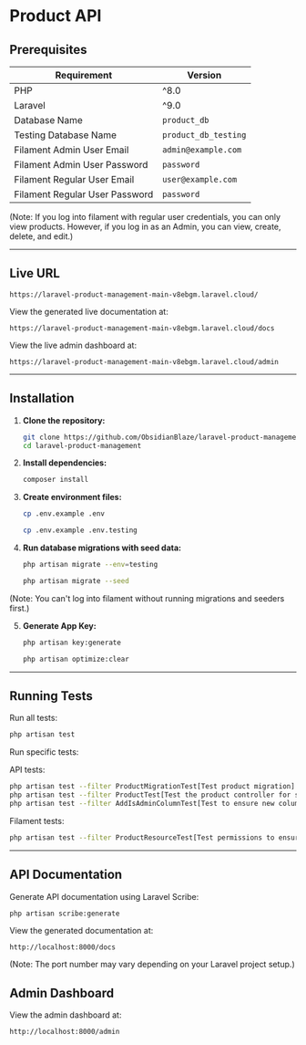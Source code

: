 # Product API

## Prerequisites

| Requirement       | Version |
|------------------|---------|
| PHP             | ^8.0    |
| Laravel         | ^9.0    |
| Database Name   | `product_db` |
| Testing Database Name | `product_db_testing` |
| Filament Admin User Email   | `admin@example.com` |
| Filament Admin User Password | `password` |
| Filament Regular User Email   | `user@example.com` |
| Filament Regular User Password | `password` |

(Note: If you log into filament with regular user credentials, you can only view products. However, if you log in as an
Admin, you can view, create, delete, and edit.)


---

## Live URL


```
https://laravel-product-management-main-v8ebgm.laravel.cloud/
```

View the generated live documentation at:

```
https://laravel-product-management-main-v8ebgm.laravel.cloud/docs
```

View the live admin dashboard at:

```
https://laravel-product-management-main-v8ebgm.laravel.cloud/admin
```

---

## Installation

1. **Clone the repository:**
   ```sh
   git clone https://github.com/ObsidianBlaze/laravel-product-management.git
   cd laravel-product-management
   ```

2. **Install dependencies:**
   ```sh
   composer install
   ```

3. **Create environment files:**
   ```sh
   cp .env.example .env
   ```
   ```sh 
   cp .env.example .env.testing
   ```

4. **Run database migrations with seed data:**
   ```sh
   php artisan migrate --env=testing   
   ```
   ```sh
   php artisan migrate --seed
   ```

(Note: You can't log into filament without running migrations and seeders first.)

5. **Generate App Key:**
   ```sh
   php artisan key:generate
   ```
   ```sh
   php artisan optimize:clear
   ```

---

## Running Tests

Run all tests:

```sh
php artisan test
```

Run specific tests:

API tests:

```sh
php artisan test --filter ProductMigrationTest[Test product migration]
php artisan test --filter ProductTest[Test the product controller for store, show, and index]
php artisan test --filter AddIsAdminColumnTest[Test to ensure new column is_admin works with migration]
```

Filament tests:

```sh
php artisan test --filter ProductResourceTest[Test permissions to ensure only admin can edit, create, and delete products]
```

---

## API Documentation

Generate API documentation using Laravel Scribe:

```sh
php artisan scribe:generate
```

View the generated documentation at:

```
http://localhost:8000/docs
```

(Note: The port number may vary depending on your Laravel project setup.)

## Admin Dashboard

View the admin dashboard at:

```
http://localhost:8000/admin
```
